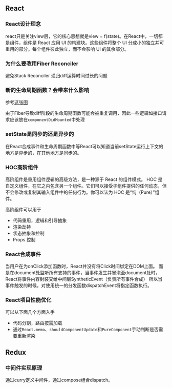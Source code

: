 
## React

### React设计理念

react只是关注view层，它的核心思想就是view = f(state)。在React中，一切都是组件，组件是 React 应用 UI 的构建块。这些组件将整个 UI 分成小的独立并可重用的部分。每个组件彼此独立，而不会影响 UI 的其余部分。


### 为什么要改用Fiber Reconciler

避免Stack Reconciler 递归diff运算时间过长的问题

### 新的生命周期函数？会带来什么影响

参考[这张图](http://projects.wojtekmaj.pl/react-lifecycle-methods-diagram/)

由于Fiber导致diff阶段的生命周期函数可能会被重复调用，因此一些逻辑如接口请求应该放在`componentDidMounted`中处理

### setState是同步的还是异步的

在React合成事件和生命周期函数中等React可以知道当前setState运行上下文的地方是异步的，在其他地方是同步的。

### HOC高阶组件


高阶组件是重用组件逻辑的高级方法，是一种源于 React 的组件模式。 HOC 是自定义组件，在它之内包含另一个组件。它们可以接受子组件提供的任何动态，但不会修改或复制其输入组件中的任何行为。你可以认为 HOC 是“纯（Pure）”组件。

高阶组件可以用于
* 代码重用，逻辑和引导抽象
* 渲染劫持
* 状态抽象和控制
* Props 控制

### React合成事件
当用户在为onClick添加函数时，React并没有将Click时间绑定在DOM上面。
而是在document处监听所有支持的事件，当事件发生并冒泡至document处时，React将事件内容封装交给中间层SyntheticEvent（负责所有事件合成）
所以当事件触发的时候，对使用统一的分发函数dispatchEvent将指定函数执行。

### React项目性能优化
可以从下面几个方面入手
* 代码分割，路由按需加载
* 通过`React.memo`、`shouldComponentUpdate`和`PureComponent`手动判断是否需要重新渲染


## Redux

### 中间件实现原理

通过curry定义中间件，通过compose组合dispatch。

